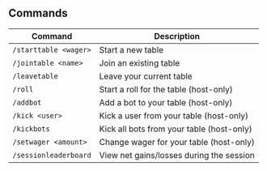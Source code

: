 ## Commands

| Command | Description |
|--------|-------------|
| `/starttable <wager>` | Start a new table |
| `/jointable <name>` | Join an existing table |
| `/leavetable` | Leave your current table |
| `/roll` | Start a roll for the table (host-only) |
| `/addbot` | Add a bot to your table (host-only) |
| `/kick <user>` | Kick a user from your table (host-only) |
| `/kickbots` | Kick all bots from your table (host-only) |
| `/setwager <amount>` | Change wager for your table (host-only) |
| `/sessionleaderboard` | View net gains/losses during the session |

